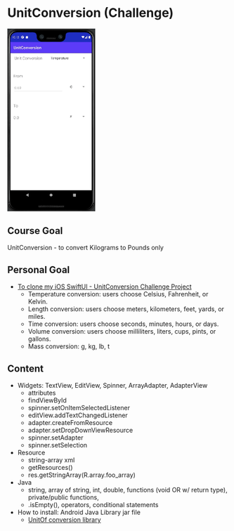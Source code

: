 # UnitConversion (Challenge)
<img src="../../assets/unit_conversion.gif" width="200" />

## Course Goal

UnitConversion - to convert Kilograms to Pounds only

## Personal Goal
- [To clone my iOS SwiftUI - UnitConversion Challenge Project](https://github.com/ramirezjag00/iOS-Native-Demo/tree/main/Swift%20UI/UnitConversion)
  - Temperature conversion: users choose Celsius, Fahrenheit, or Kelvin.
  - Length conversion: users choose meters, kilometers, feet, yards, or miles.
  - Time conversion: users choose seconds, minutes, hours, or days.
  - Volume conversion: users choose milliliters, liters, cups, pints, or gallons.
  - Mass conversion: g, kg, lb, t

## Content
- Widgets: TextView, EditView, Spinner, ArrayAdapter, AdapterView
  - attributes
  - findViewById
  - spinner.setOnItemSelectedListener
  - editView.addTextChangedListener
  - adapter.createFromResource
  - adapter.setDropDownViewResource
  - spinner.setAdapter
  - spinner.setSelection
- Resource
  - string-array xml
  - getResources()
  - res.getStringArray(R.array.foo_array)
- Java
  - string, array of string, int, double, functions (void OR w/ return type), private/public functions,
  - .isEmpty(), operators, conditional statements
- How to install: Android Java Library jar file
  - [UnitOf conversion library](https://github.com/digidemic/UnitOf)